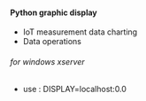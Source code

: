 #### Python graphic display
  - IoT measurement data charting
  - Data operations
###### for windows xserver
- use : DISPLAY=localhost:0.0 

